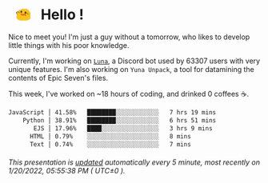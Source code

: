 <h1>   <img src="./spoink.gif" style="vertical-align:middle;" width="30px">   Hello ! </h1>

Nice to meet you! I'm just a guy without a tomorrow, who likes to develop little things with his poor knowledge.

Currently, I'm working on <a href='https://github.com/Asgarrrr/Luna'>`Luna`</a>, a Discord bot used by 63307 users with very unique features. I'm also working on `Yuna Unpack`, a tool for datamining the contents of Epic Seven's files.

This week, I've worked on ~18 hours of coding, and drinked 0 coffees ☕.

```
JavaScript │ 41.58%   ████████░░░░░░░░░░░░   7 hrs 19 mins
    Python │ 38.91%   ████████░░░░░░░░░░░░   6 hrs 51 mins
       EJS │ 17.96%   ████░░░░░░░░░░░░░░░░   3 hrs 9 mins
      HTML │ 0.79%    ░░░░░░░░░░░░░░░░░░░░   8 mins
      Text │ 0.74%    ░░░░░░░░░░░░░░░░░░░░   7 mins
```

###### This presentation is [updated](https://github.com/Asgarrrr) automatically every 5 minute, most recently on 1/20/2022, 05:55:38 PM ( UTC±0 ).